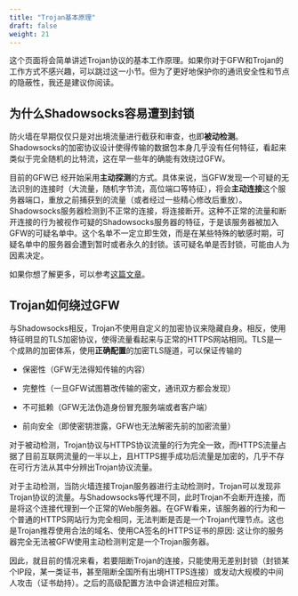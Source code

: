 ```yaml
---
title: "Trojan基本原理"
draft: false
weight: 21
---
```



这个页面将会简单讲述Trojan协议的基本工作原理。如果你对于GFW和Trojan的工作方式不感兴趣，可以跳过这一小节。但为了更好地保护你的通讯安全性和节点的隐蔽性，我还是建议你阅读。


## 为什么Shadowsocks容易遭到封锁

防火墙在早期仅仅只是对出境流量进行截获和审查，也即**被动检测**。Shadowsocks的加密协议设计使得传输的数据包本身几乎没有任何特征，看起来类似于完全随机的比特流，这在早一些年的确能有效绕过GFW。

目前的GFW已 经开始采用**主动探测**的方式。具体来说，当GFW发现一个可疑的无法识别的连接时（大流量，随机字节流，高位端口等特征），将会**主动连接**这个服务器端口，重放之前捕获到的流量（或者经过一些精心修改后重放）。Shadowsocks服务器检测到不正常的连接，将连接断开。这种不正常的流量和断开连接的行为被视作可疑的Shadowsocks服务器的特征，于是该服务器被加入GFW的可疑名单中。这个名单不一定立即生效，而是在某些特殊的敏感时期，可疑名单中的服务器会遭到暂时或者永久的封锁。该可疑名单是否封锁，可能由人为因素决定。

如果你想了解更多，可以参考[这篇文章](https://gfw.report/blog/gfw_shadowsocks/)。

## Trojan如何绕过GFW

与Shadowsocks相反，Trojan不使用自定义的加密协议来隐藏自身。相反，使用特征明显的TLS加密协议，使得流量看起来与正常的HTTPS网站相同。TLS是一个成熟的加密体系，使用**正确配置**的加密TLS隧道，可以保证传输的

- 保密性（GFW无法得知传输的内容）

- 完整性（一旦GFW试图篡改传输的密文，通讯双方都会发现）

- 不可抵赖（GFW无法伪造身份冒充服务端或者客户端）

- 前向安全（即使密钥泄露，GFW也无法解密先前的加密流量）

对于被动检测，Trojan协议与HTTPS协议流量的行为完全一致，而HTTPS流量占据了目前互联网流量的一半以上，且HTTPS握手成功后流量是加密的，几乎不存在可行方法从其中分辨出Trojan协议流量。

对于主动检测，当防火墙连接Trojan服务器进行主动检测时，Trojan可以发现非Trojan协议的流量。与Shadowsocks等代理不同，此时Trojan不会断开连接，而是将这个连接代理到一个正常的Web服务器。在GFW看来，该服务器的行为和一个普通的HTTPS网站行为完全相同，无法判断是否是一个Trojan代理节点。这也是Trojan推荐使用合法的域名、使用CA签名的HTTPS证书的原因: 这让你的服务器完全无法被GFW使用主动检测判定是一个Trojan服务器。

因此，就目前的情况来看，若要阻断Trojan的连接，只能使用无差别封锁（封锁某个IP段，某一类证书，甚至阻断全国所有出境HTTPS连接）或发动大规模的中间人攻击（证书劫持）。之后的高级配置方法中会讲述相应对策。
